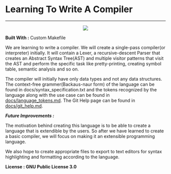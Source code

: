 # Learning To Write A Compiler
-------------------------------

<p align="center">
        <a href="https://doc.lagout.org/programmation/C/CPP101.pdf"><img src="https://img.shields.io/badge/code_style-standard-brightgreen.svg">
        </a>
</p>

<b>Built With :</b>
        Custom Makefile

<p>
We are learning to write a compiler. We will create a single-pass compiler(or interpreter) initially. It will contain a Lexer, a recursive-descent Parser that creates an Abstract Syntax Tree(AST) and multiple visitor patterns that visit the AST and perform the specific task like pretty-printing, creating symbol table, semantic analysis and so on.
</p>

The compiler will initially have only data types and not any data structures. The context-free grammer(Backaus-naur form) of the language can be found in docs/syntax_specification.txt and the tokens recognized by the language along with the use case can be found in [docs/language_tokens.md](languages_tokens.md#top).
The Git Help page can be found in [docs/git_help.md](git_help.md#top).


<b><i>Future Improvements : </b></i>
<p>
        The motivation behind creating this language is to be able to create a language that is extendible by the users. So after we have learned to create a basic compiler, we will focus on making it an extensible programming language.
</p><p> 
        We also hope to create appropriate files to export to text editors for syntax highlighting and formatting according to the language.
</p>

<b>License : GNU Public License 3.0 </b>
